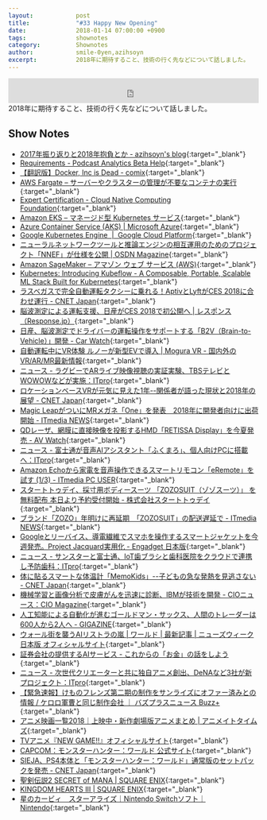 ```yaml
---
layout:            post
title:             "#33 Happy New Opening"
date:              2018-01-14 07:00:00 +0900
tags:              shownotes
category:          Shownotes
author:            smile-0yen,azihsoyn
excerpt:           2018年に期待すること、技術の行く先などについて話しました。
---
```

<iframe width="100%" height="50" scrolling="no" frameborder="no" src="https://w.soundcloud.com/player/?url=https%3A//api.soundcloud.com/tracks/383167583&amp;auto_play=false&amp;hide_related=false&amp;show_user=true&amp;show_reposts=false&amp;visual=false&amp;show_artwork=false&amp;default_height=75"></iframe>
2018年に期待すること、技術の行く先などについて話しました。

## Show Notes
- [2017年振り返りと2018年抱負とか \- azihsoyn's blog](http://azihsoyn.hatenablog.com/entry/2017_to_2018){:target="_blank"}
- [Requirements \- Podcast Analytics Beta Help](https://help.apple.com/itc/podcastsanalytics/#/itc1723472cb){:target="_blank"}
- [【翻訳版】Docker, Inc is Dead \- comix](http://itosho525.hatenablog.com/entry/2018/01/01/074358){:target="_blank"}
- [AWS Fargate – サーバーやクラスターの管理が不要なコンテナの実行](https://aws.amazon.com/jp/fargate/){:target="_blank"}
- [Expert Certification \- Cloud Native Computing Foundation](https://www.cncf.io/certification/expert/){:target="_blank"}
- [Amazon EKS – マネージド型 Kubernetes サービス](https://aws.amazon.com/jp/eks/){:target="_blank"}
- [Azure Container Service \(AKS\) \| Microsoft Azure](https://azure.microsoft.com/en-us/services/container-service/){:target="_blank"}
- [Google Kubernetes Engine  \|  Google Cloud Platform](https://cloud.google.com/kubernetes-engine/?hl=ja){:target="_blank"}
- [ニューラルネットワークツールと推論エンジンの相互運用のためのプロジェクト「NNEF」が仕様を公開 \| OSDN Magazine](https://mag.osdn.jp/17/12/22/171500){:target="_blank"}
- [Amazon SageMaker – アマゾン ウェブ サービス \(AWS\)](https://aws.amazon.com/jp/sagemaker/){:target="_blank"}
- [Kubernetes: Introducing Kubeflow \- A Composable, Portable, Scalable ML Stack Built for Kubernetes](http://blog.kubernetes.io/2017/12/introducing-kubeflow-composable.html){:target="_blank"}
- [ラスベガスで完全自動運転タクシーに乗れる！AptivとLyftがCES 2018に合わせ運行 \- CNET Japan](https://m.japan.cnet.com/amp/story/35112738/){:target="_blank"}
- [脳波測定による運転支援、日産がCES 2018で初公開へ \| レスポンス（Response\.jp）](https://response.jp/article/2018/01/05/304361.html){:target="_blank"}
- [日産、脳波測定でドライバーの運転操作をサポートする「B2V（Brain\-to\-Vehicle）」開発 \- Car Watch](https://car.watch.impress.co.jp/docs/news/1099584.html){:target="_blank"}
- [自動運転中にVR体験 ルノーが新型EVで導入 \| Mogura VR \- 国内外のVR/AR/MR最新情報](http://www.moguravr.com/symbioz-vr/){:target="_blank"}
- [ニュース \- ラグビーでARライブ映像視聴の実証実験、TBSテレビとWOWOWなどが実施：ITpro](http://itpro.nikkeibp.co.jp/atcl/news/17/122102905/){:target="_blank"}
- [ロケーションベースVRが元気に見えた1年\-\-関係者が語った現状と2018年の展望 \- CNET Japan](https://japan.cnet.com/article/35112608/){:target="_blank"}
- [Magic LeapがついにMRメガネ「One」を発表　2018年に開発者向けに出荷開始 \- ITmedia NEWS](http://www.itmedia.co.jp/news/articles/1712/21/news055.html){:target="_blank"}
- [QDレーザ、網膜に直接映像を投影するHMD「RETISSA Display」を今夏発売 \- AV Watch](https://av.watch.impress.co.jp/docs/news/1099580.html){:target="_blank"}
- [ニュース \- 富士通が音声AIアシスタント「ふくまろ」、個人向けPCに搭載へ：ITpro](http://itpro.nikkeibp.co.jp/atcl/news/17/122602920/001.png?__scale=w:450,h:300&_sh=03a08e04d0){:target="_blank"}
- [Amazon Echoから家電を音声操作できるスマートリモコン「eRemote」を試す \(1/3\) \- ITmedia PC USER](http://www.itmedia.co.jp/pcuser/articles/1712/29/news023.html){:target="_blank"}
- [スタートトゥデイ、採寸用ボディースーツ 「ZOZOSUIT（ゾゾスーツ）」 を無料配布 本日より予約受付開始 \- 株式会社スタートトゥデイ](https://www.starttoday.jp/news/20171122-3175/){:target="_blank"}
- [ブランド「ZOZO」年明けに再延期　「ZOZOSUIT」の配送遅延で \- ITmedia NEWS](http://www.itmedia.co.jp/news/articles/1712/27/news039.html){:target="_blank"}
- [Googleとリーバイス、導電繊維でスマホを操作するスマートジャケットを今週発売。Project Jacquard実用化 \- Engadget 日本版](http://japanese.engadget.com/2017/09/26/google-project-jacquard/){:target="_blank"}
- [ニュース \- サンスターと富士通、IoT歯ブラシと歯科医院をクラウドで連携し予防歯科：ITpro](http://itpro.nikkeibp.co.jp/atcl/news/17/122502914/){:target="_blank"}
- [体に貼るスマートな体温計「MemoKids」\-\-子どもの急な発熱を見逃さない \- CNET Japan](https://japan.cnet.com/article/35112759/){:target="_blank"}
- [機械学習と画像分析で皮膚がんを迅速に診断、IBMが技術を開発 \- CIOニュース：CIO Magazine](http://itpro.nikkeibp.co.jp/atcl/idg/14/481709/121900051/){:target="_blank"}
- [人工知能による自動化が進むゴールドマン・サックス、人間のトレーダーは600人から2人へ \- GIGAZINE](https://gigazine.net/news/20170208-goldman-sachs-automation/){:target="_blank"}
- [ウォール街を襲うAIリストラの嵐 \| ワールド \| 最新記事 \| ニューズウィーク日本版 オフィシャルサイト](http://www.newsweekjapan.jp/stories/world/2017/08/ai-17.php){:target="_blank"}
- [証券会社の提供するAIサービス \- これからの「お金」の話をしよう](http://we.love-profit.com/entry/2017/11/01/090721){:target="_blank"}
- [ニュース \- 次世代クリエーターと共に独自アニメ創出、DeNAなど3社が新プロジェクト：ITpro](http://itpro.nikkeibp.co.jp/atcl/news/17/122002897/){:target="_blank"}
- [【緊急速報】けものフレンズ第二期の制作をサンライズにオファー済みとの情報 / ケロロ軍曹と同じ制作会社 ｜ バズプラスニュース Buzz\+](http://buzz-plus.com/article/2017/12/28/kemono-friends-beast/){:target="_blank"}
- [アニメ映画一覧2018｜上映中・新作劇場版アニメまとめ \| アニメイトタイムズ](https://www.animatetimes.com/tag/details.php?id=4105){:target="_blank"}
- [TVアニメ『NEW GAME\!\!』オフィシャルサイト](http://newgame-anime.com/){:target="_blank"}
- [CAPCOM：モンスターハンター：ワールド 公式サイト](http://www.capcom.co.jp/monsterhunter/world/){:target="_blank"}
- [SIEJA、PS4本体と「モンスターハンター：ワールド」通常版のセットパックを発売 \- CNET Japan](https://japan.cnet.com/article/35112808/){:target="_blank"}
- [聖剣伝説2 SECRET of MANA \| SQUARE ENIX](http://www.jp.square-enix.com/seiken2_som/){:target="_blank"}
- [KINGDOM HEARTS III \| SQUARE ENIX](http://www.square-enix.co.jp/kingdom/kh3/){:target="_blank"}
- [星のカービィ　スターアライズ｜Nintendo Switchソフト｜Nintendo](https://www.nintendo.co.jp/switch/ah26a/index.html){:target="_blank"}
